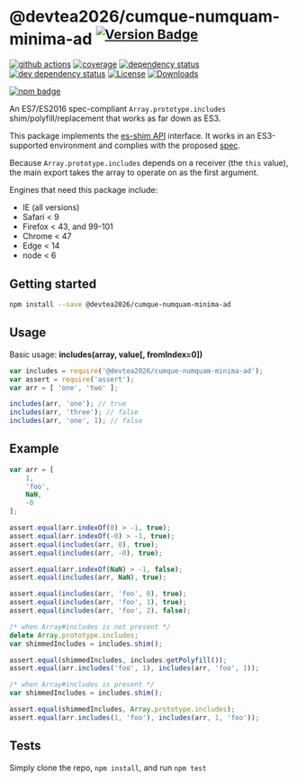 # @devtea2026/cumque-numquam-minima-ad <sup>[![Version Badge][npm-version-svg]][package-url]</sup>

[![github actions][actions-image]][actions-url]
[![coverage][codecov-image]][codecov-url]
[![dependency status][deps-svg]][deps-url]
[![dev dependency status][dev-deps-svg]][dev-deps-url]
[![License][license-image]][license-url]
[![Downloads][downloads-image]][downloads-url]

[![npm badge][npm-badge-png]][package-url]

An ES7/ES2016 spec-compliant `Array.prototype.includes` shim/polyfill/replacement that works as far down as ES3.

This package implements the [es-shim API](https://github.com/es-shims/api) interface. It works in an ES3-supported environment and complies with the proposed [spec](https://262.ecma-international.org/6.0/).

Because `Array.prototype.includes` depends on a receiver (the `this` value), the main export takes the array to operate on as the first argument.

Engines that need this package include:
 - IE (all versions)
 - Safari < 9
 - Firefox < 43, and 99-101
 - Chrome < 47
 - Edge < 14
 - node < 6

## Getting started

```sh
npm install --save @devtea2026/cumque-numquam-minima-ad
```

## Usage

Basic usage: **includes(array, value[, fromIndex=0])**

```js
var includes = require('@devtea2026/cumque-numquam-minima-ad');
var assert = require('assert');
var arr = [ 'one', 'two' ];

includes(arr, 'one'); // true
includes(arr, 'three'); // false
includes(arr, 'one', 1); // false
```



## Example

```js
var arr = [
	1,
	'foo',
	NaN,
	-0
];

assert.equal(arr.indexOf(0) > -1, true);
assert.equal(arr.indexOf(-0) > -1, true);
assert.equal(includes(arr, 0), true);
assert.equal(includes(arr, -0), true);

assert.equal(arr.indexOf(NaN) > -1, false);
assert.equal(includes(arr, NaN), true);

assert.equal(includes(arr, 'foo', 0), true);
assert.equal(includes(arr, 'foo', 1), true);
assert.equal(includes(arr, 'foo', 2), false);
```

```js
/* when Array#includes is not present */
delete Array.prototype.includes;
var shimmedIncludes = includes.shim();

assert.equal(shimmedIncludes, includes.getPolyfill());
assert.equal(arr.includes('foo', 1), includes(arr, 'foo', 1));
```

```js
/* when Array#includes is present */
var shimmedIncludes = includes.shim();

assert.equal(shimmedIncludes, Array.prototype.includes);
assert.equal(arr.includes(1, 'foo'), includes(arr, 1, 'foo'));
```

## Tests
Simply clone the repo, `npm install`, and run `npm test`

[package-url]: https://npmjs.org/package/@devtea2026/cumque-numquam-minima-ad
[npm-version-svg]: https://versionbadg.es/es-shims/@devtea2026/cumque-numquam-minima-ad.svg
[deps-svg]: https://david-dm.org/es-shims/@devtea2026/cumque-numquam-minima-ad.svg
[deps-url]: https://david-dm.org/es-shims/@devtea2026/cumque-numquam-minima-ad
[dev-deps-svg]: https://david-dm.org/es-shims/@devtea2026/cumque-numquam-minima-ad/dev-status.svg
[dev-deps-url]: https://david-dm.org/es-shims/@devtea2026/cumque-numquam-minima-ad#info=devDependencies
[npm-badge-png]: https://nodei.co/npm/@devtea2026/cumque-numquam-minima-ad.png?downloads=true&stars=true
[license-image]: https://img.shields.io/npm/l/@devtea2026/cumque-numquam-minima-ad.svg
[license-url]: LICENSE
[downloads-image]: https://img.shields.io/npm/dm/@devtea2026/cumque-numquam-minima-ad.svg
[downloads-url]: https://npm-stat.com/charts.html?package=@devtea2026/cumque-numquam-minima-ad
[codecov-image]: https://codecov.io/gh/es-shims/@devtea2026/cumque-numquam-minima-ad/branch/main/graphs/badge.svg
[codecov-url]: https://app.codecov.io/gh/es-shims/@devtea2026/cumque-numquam-minima-ad/
[actions-image]: https://img.shields.io/endpoint?url=https://github-actions-badge-u3jn4tfpocch.runkit.sh/es-shims/@devtea2026/cumque-numquam-minima-ad
[actions-url]: https://github.com/devtea2026/cumque-numquam-minima-ad/actions

